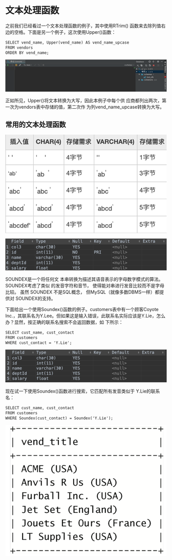 # 文本处理函数

之前我们已经看过一个文本处理函数的例子，其中使用RTrim\(\) 函数来去除列值右边的空格。下面是另一个例子，这次使用Upper\(\)函数：

```text
SELECT vend_name, Upper(vend_name) AS vend_name_upcase
FROM vendors
ORDER BY vend_name;
```

![](../../.gitbook/assets/image%20%2836%29.png)

正如所见，Upper\(\)将文本转换为大写，因此本例子中每个供 应商都列出两次，第一次为vendors表中存储的值，第二次作 为列vend\_name\_upcase转换为大写。

## 常用的文本处理函数

![](../../.gitbook/assets/image%20%2833%29.png)

![](../../.gitbook/assets/image%20%28108%29.png)

SOUNDEX是一个将任何文 本串转换为描述其语音表示的字母数字模式的算法。SOUNDEX考虑了类似 的发音字符和音节， 使得能对串进行发音比较而不是字母比较。 虽然 SOUNDEX 不是SQL概念， 但MySQL（就像多数DBMS一样）都提供对 SOUNDEX的支持。

下面给出一个使用Soundex\(\)函数的例子。customers表中有一个顾客Coyote Inc.，其联系名为Y.Lee。但如果这是输入错误，此联系名实际应该是Y.Lie，怎么办？显然，按正确的联系名搜索不会返回数据，如 下所示：

```text
SELECT cust_name, cust_contact
FROM customers
WHERE cust_contact = 'Y.Lie';
```

![](../../.gitbook/assets/image%20%2814%29.png)

现在试一下使用Soundex\(\)函数进行搜索，它匹配所有发音类似于 Y.Lie的联系名：

```text
SELECT cust_name, cust_contact
FROM customers
WHERE Soundex(cust_contact) = Soundex('Y.Lie');
```

![](../../.gitbook/assets/image%20%2860%29.png)

